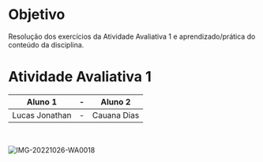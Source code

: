 # Objetivo
Resolução dos exercícios da Atividade Avaliativa 1 e aprendizado/prática do conteúdo da disciplina.

# Atividade Avaliativa 1 
| Aluno 1 |     -     | Aluno 2 | 
|:------:|:------:|:------:|
|Lucas Jonathan|     -     |Cauana Dias|

<br>

![IMG-20221026-WA0018](https://user-images.githubusercontent.com/111617449/198357607-807be22c-709f-4537-9942-7154451d4127.jpg)

